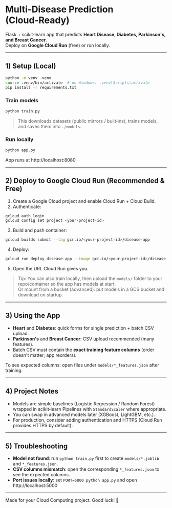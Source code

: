 # Multi‑Disease Prediction (Cloud‑Ready)

Flask + scikit‑learn app that predicts **Heart Disease, Diabetes, Parkinson's, and Breast Cancer**.  
Deploy on **Google Cloud Run** (free) or run locally.

---

## 1) Setup (Local)

```bash
python -m venv .venv
source .venv/bin/activate  # on Windows: .venv\Scripts\activate
pip install -r requirements.txt
```

### Train models
```bash
python train.py
```

> This downloads datasets (public mirrors / built‑ins), trains models, and saves them into `./models`.

### Run locally
```bash
python app.py
```
App runs at http://localhost:8080

---

## 2) Deploy to Google Cloud Run (Recommended & Free)

1. Create a Google Cloud project and enable Cloud Run + Cloud Build.
2. Authenticate:
```bash
gcloud auth login
gcloud config set project <your-project-id>
```
3. Build and push container:
```bash
gcloud builds submit --tag gcr.io/<your-project-id>/disease-app
```
4. Deploy:
```bash
gcloud run deploy disease-app --image gcr.io/<your-project-id>/disease-app --platform managed --allow-unauthenticated --region asia-south1
```
5. Open the URL Cloud Run gives you.

> Tip: You can also train locally, then upload the `models/` folder to your repo/container so the app has models at start.  
> Or mount from a bucket (advanced): put models in a GCS bucket and download on startup.

---

## 3) Using the App

- **Heart** and **Diabetes**: quick forms for single prediction + batch CSV upload.
- **Parkinson's** and **Breast Cancer**: CSV upload recommended (many features).
- Batch CSV must contain the **exact training feature columns** (order doesn't matter; app reorders).

To see expected columns: open files under `models/*_features.json` after training.

---

## 4) Project Notes

- Models are simple baselines (Logistic Regression / Random Forest) wrapped in scikit‑learn Pipelines with `StandardScaler` where appropriate.
- You can swap in advanced models later (XGBoost, LightGBM, etc.).
- For production, consider adding authentication and HTTPS (Cloud Run provides HTTPS by default).

---

## 5) Troubleshooting

- **Model not found**: run `python train.py` first to create `models/*.joblib` and `*_features.json`.
- **CSV columns mismatch**: open the corresponding `*_features.json` to see the expected columns.
- **Port issues locally**: set `PORT=5000 python app.py` and open http://localhost:5000

---

Made for your Cloud Computing project. Good luck! 🎉
